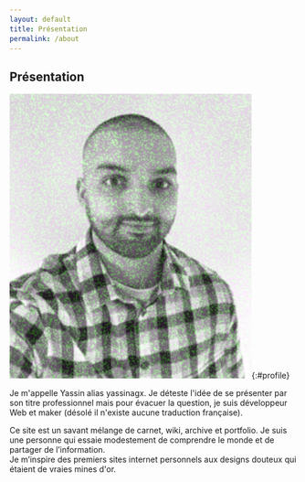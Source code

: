 ```yaml
---
layout: default
title: Présentation
permalink: /about
---
```

## Présentation
![profil](/assets/img/profile.png){:#profile}

Je m'appelle Yassin alias yassinagx. Je déteste l'idée de se présenter par son titre professionnel mais pour évacuer la question, je suis développeur Web et maker (désolé il n'existe aucune traduction française).

Ce site est un savant mélange de carnet, wiki, archive et portfolio.
Je suis une personne qui essaie modestement de comprendre le monde et de partager de l’information.  
Je m’inspire des premiers sites internet personnels aux designs douteux qui étaient de vraies mines d'or.
